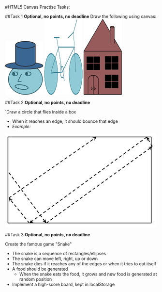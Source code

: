 #HTML5 Canvas Practise Tasks:

##Task 1
**Optional, no points, no deadline**
Draw the following using canvas:<br/>
<img src="img/head.png" style="width:25%" />
<img src="img/bicycle.png" height="250" style="width:25%"/>
<img src="img/house.png" height="250" style="width:25%"/>

##Task 2
**Optional, no points, no deadline**

`Draw a circle that flies inside a box

*   When it reaches an edge, it should bounce that edge
*   _Example:_

<img src="img/bouncing-ball.png" width="500" />

##Task 3
**Optional, no points, no deadline**

Create the famous game "Snake"
*   The snake is a sequence of rectangles/ellipses
*   The snake can move left, right, up or down
*   The snake dies if it reaches any of the edges or when it tries to eat itself
*   A food should be generated
    *   When the snake eats the food, it grows and new food is generated at random position
*   Implement a high-score board, kept in localStorage
